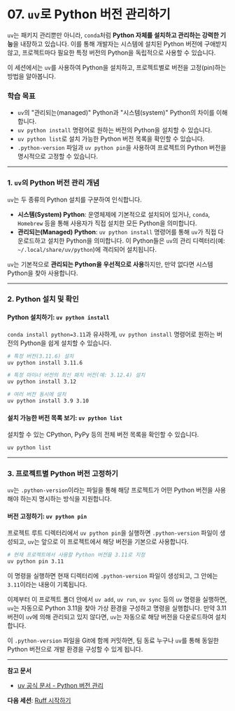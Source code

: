 # 07. `uv`로 Python 버전 관리하기

`uv`는 패키지 관리뿐만 아니라, `conda`처럼 **Python 자체를 설치하고 관리하는 강력한 기능**을 내장하고 있습니다. 이를 통해 개발자는 시스템에 설치된 Python 버전에 구애받지 않고, 프로젝트마다 필요한 특정 버전의 Python을 독립적으로 사용할 수 있습니다.

이 세션에서는 `uv`를 사용하여 Python을 설치하고, 프로젝트별로 버전을 고정(pin)하는 방법을 알아봅니다.

### 학습 목표

-   `uv`의 "관리되는(managed)" Python과 "시스템(system)" Python의 차이를 이해합니다.
-   `uv python install` 명령어로 원하는 버전의 Python을 설치할 수 있습니다.
-   `uv python list`로 설치 가능한 Python 버전 목록을 확인할 수 있습니다.
-   `.python-version` 파일과 `uv python pin`을 사용하여 프로젝트의 Python 버전을 명시적으로 고정할 수 있습니다.

---

### 1. `uv`의 Python 버전 관리 개념

`uv`는 두 종류의 Python 설치를 구분하여 인식합니다.

-   **시스템(System) Python**: 운영체제에 기본적으로 설치되어 있거나, `conda`, `Homebrew` 등을 통해 사용자가 직접 설치한 모든 Python을 의미합니다.
-   **관리되는(Managed) Python**: `uv python install` 명령어를 통해 `uv`가 직접 다운로드하고 설치한 Python을 의미합니다. 이 Python들은 `uv`의 관리 디렉터리(예: `~/.local/share/uv/python`)에 격리되어 설치됩니다.

`uv`는 기본적으로 **관리되는 Python을 우선적으로 사용**하지만, 만약 없다면 시스템 Python을 찾아 사용합니다.

---

### 2. Python 설치 및 확인

#### Python 설치하기: `uv python install`

`conda install python=3.11`과 유사하게, `uv python install` 명령어로 원하는 버전의 Python을 쉽게 설치할 수 있습니다.

```bash
# 특정 버전(3.11.6) 설치
uv python install 3.11.6

# 특정 마이너 버전의 최신 패치 버전(예: 3.12.4) 설치
uv python install 3.12

# 여러 버전 동시에 설치
uv python install 3.9 3.10
```

#### 설치 가능한 버전 목록 보기: `uv python list`

설치할 수 있는 CPython, PyPy 등의 전체 버전 목록을 확인할 수 있습니다.

```bash
uv python list
```

---

### 3. 프로젝트별 Python 버전 고정하기

`uv`는 `.python-version`이라는 파일을 통해 해당 프로젝트가 어떤 Python 버전을 사용해야 하는지 명시하는 방식을 지원합니다.

#### 버전 고정하기: `uv python pin`

프로젝트 루트 디렉터리에서 `uv python pin`을 실행하면 `.python-version` 파일이 생성되고, `uv`는 앞으로 이 프로젝트에서 해당 버전을 기본으로 사용합니다.

```bash
# 현재 프로젝트에서 사용할 Python 버전을 3.11로 지정
uv python pin 3.11
```

이 명령을 실행하면 현재 디렉터리에 `.python-version` 파일이 생성되고, 그 안에는 `3.11`이라는 내용이 기록됩니다.

이제부터 이 프로젝트 폴더 안에서 `uv add`, `uv run`, `uv sync` 등의 `uv` 명령을 실행하면, `uv`는 자동으로 Python 3.11을 찾아 가상 환경을 구성하고 명령을 실행합니다. 만약 3.11 버전이 `uv`에 의해 관리되고 있지 않다면, `uv`는 자동으로 해당 버전을 다운로드하여 설치합니다.

이 `.python-version` 파일을 Git에 함께 커밋하면, 팀 동료 누구나 `uv`를 통해 동일한 Python 버전으로 개발 환경을 구성할 수 있게 됩니다.

---

**참고 문서**
- [uv 공식 문서 - Python 버전 관리](https://docs.astral.sh/uv/concepts/python-versions/)

**다음 세션**: [Ruff 시작하기](../ruff/01-introduction/README.md)
